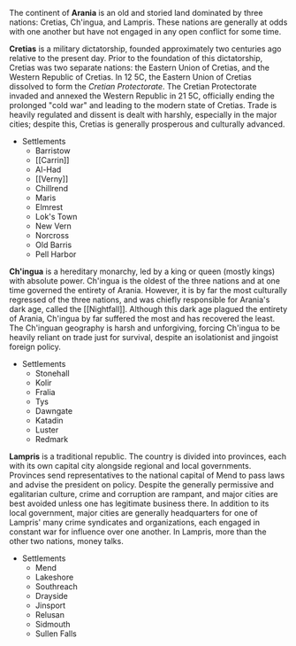 The continent of **Arania** is an old and storied land dominated by three nations: Cretias, Ch'ingua, and Lampris. These nations are generally at odds with one another but have not engaged in any open conflict for some time. 

**Cretias** is a military dictatorship, founded approximately two centuries ago relative to the present day. Prior to the foundation of this dictatorship, Cretias was two separate nations: the Eastern Union of Cretias, and the Western Republic of Cretias. In 12 5C, the Eastern Union of Cretias dissolved to form the *Cretian Protectorate*. The Cretian Protectorate invaded and annexed the Western Republic in 21 5C, officially ending the prolonged "cold war" and leading to the modern state of Cretias. Trade is heavily regulated and dissent is dealt with harshly, especially in the major cities; despite this, Cretias is generally prosperous and culturally advanced. 
- Settlements
	- Barristow
	- [[Carrin]]
	- Al-Had
	- [[Verny]]
	- Chillrend
	- Maris
	- Elmrest
	- Lok's Town
	- New Vern
	- Norcross
	- Old Barris
	- Pell Harbor

**Ch'ingua** is a hereditary monarchy, led by a king or queen (mostly kings) with absolute power. Ch'ingua is the oldest of the three nations and at one time governed the entirety of Arania. However, it is by far the most culturally regressed of the three nations, and was chiefly responsible for Arania's dark age, called the [[Nightfall]]. Although this dark age plagued the entirety of Arania, Ch'ingua by far suffered the most and has recovered the least. The Ch'inguan geography is harsh and unforgiving, forcing Ch'ingua to be heavily reliant on trade just for survival, despite an isolationist and jingoist foreign policy.
- Settlements
	- Stonehall
	- Kolir
	- Fralia
	- Tys
	- Dawngate
	- Katadin
	- Luster
	- Redmark

**Lampris** is a traditional republic. The country is divided into provinces, each with its own capital city alongside regional and local governments. Provinces send representatives to the national capital of Mend to pass laws and advise the president on policy. Despite the generally permissive and egalitarian culture, crime and corruption are rampant, and major cities are best avoided unless one has legitimate business there. In addition to its local government, major cities are generally headquarters for one of Lampris' many crime syndicates and organizations, each engaged in constant war for influence over one another. In Lampris, more than the other two nations, money talks. 
- Settlements
	- Mend
	- Lakeshore
	- Southreach
	- Drayside
	- Jinsport
	- Relusan
	- Sidmouth
	- Sullen Falls

